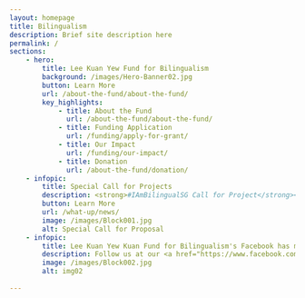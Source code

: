 ```yaml
---
layout: homepage
title: Bilingualism
description: Brief site description here
permalink: /
sections:
    - hero:
        title: Lee Kuan Yew Fund for Bilingualism
        background: /images/Hero-Banner02.jpg
        button: Learn More
        url: /about-the-fund/about-the-fund/
        key_highlights:
            - title: About the Fund
              url: /about-the-fund/about-the-fund/
            - title: Funding Application
              url: /funding/apply-for-grant/
            - title: Our Impact
              url: /funding/our-impact/
            - title: Donation
              url: /about-the-fund/donation/
    - infopic:
        title: Special Call for Projects
        description: <strong>#IAmBilingualSG Call for Project</strong><br/>Lee Kuan Yew Fund for Bilingualism is holding a Special Call for Projects to help young children (aged 0-6) learn MTLs at home.
        button: Learn More
        url: /what-up/news/
        image: /images/Block001.jpg
        alt: Special Call for Proposal
    - infopic:
        title: Lee Kuan Yew Kuan Fund for Bilingualism's Facebook has moved!
        description: Follow us at our <a href="https://www.facebook.com/bilingualismsg" target="_blank">Facebook</a> and <a href="https://instagram.com/bilingualismsg?igshid=u6xx0wat0rcd" target="_blank">Instagram</a> page.
        image: /images/Block002.jpg
        alt: img02
     
---
```

